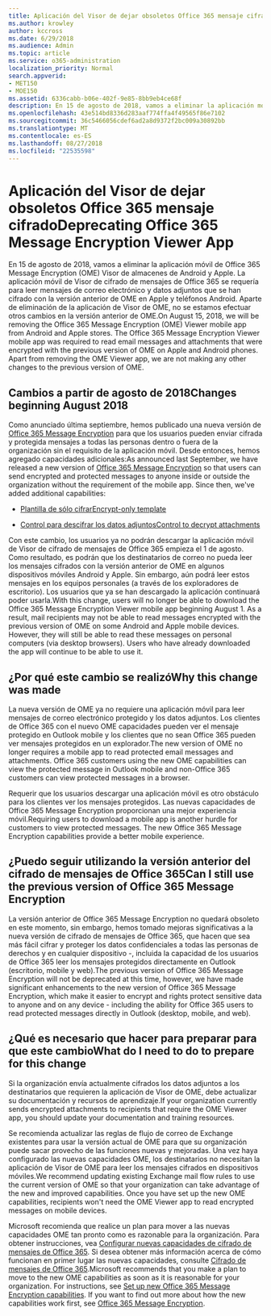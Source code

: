 ```yaml
---
title: Aplicación del Visor de dejar obsoletos Office 365 mensaje cifrado
ms.author: krowley
author: kccross
ms.date: 6/29/2018
ms.audience: Admin
ms.topic: article
ms.service: o365-administration
localization_priority: Normal
search.appverid:
- MET150
- MOE150
ms.assetid: 6336cabb-b06e-402f-9e85-8bb9eb4ce68f
description: En 15 de agosto de 2018, vamos a eliminar la aplicación móvil de Office 365 Message Encryption (OME) Visor de almacenes de Android y Apple. La aplicación móvil de Visor de cifrado de mensajes de Office 365 se requería para leer mensajes de correo electrónico y datos adjuntos que se han cifrado con la versión anterior de OME en Apple y teléfonos Android. Aparte de eliminación de la aplicación de Visor de OME, no se estamos efectuar otros cambios en la versión anterior de OME.
ms.openlocfilehash: 43e514bd8336d283aaf774ffa4f49565f86e7102
ms.sourcegitcommit: 36c5466056cdef6ad2a8d9372f2bc009a30892bb
ms.translationtype: MT
ms.contentlocale: es-ES
ms.lasthandoff: 08/27/2018
ms.locfileid: "22535598"
---
```

# <a name="deprecating-office-365-message-encryption-viewer-app"></a><span data-ttu-id="0ed7c-105">Aplicación del Visor de dejar obsoletos Office 365 mensaje cifrado</span><span class="sxs-lookup"><span data-stu-id="0ed7c-105">Deprecating Office 365 Message Encryption Viewer App</span></span>

<span data-ttu-id="0ed7c-p102">En 15 de agosto de 2018, vamos a eliminar la aplicación móvil de Office 365 Message Encryption (OME) Visor de almacenes de Android y Apple. La aplicación móvil de Visor de cifrado de mensajes de Office 365 se requería para leer mensajes de correo electrónico y datos adjuntos que se han cifrado con la versión anterior de OME en Apple y teléfonos Android. Aparte de eliminación de la aplicación de Visor de OME, no se estamos efectuar otros cambios en la versión anterior de OME.</span><span class="sxs-lookup"><span data-stu-id="0ed7c-p102">On August 15, 2018, we will be removing the Office 365 Message Encryption (OME) Viewer mobile app from Android and Apple stores. The Office 365 Message Encryption Viewer mobile app was required to read email messages and attachments that were encrypted with the previous version of OME on Apple and Android phones. Apart from removing the OME Viewer app, we are not making any other changes to the previous version of OME.</span></span>
  
## <a name="changes-beginning-august-2018"></a><span data-ttu-id="0ed7c-109">Cambios a partir de agosto de 2018</span><span class="sxs-lookup"><span data-stu-id="0ed7c-109">Changes beginning August 2018</span></span>

<span data-ttu-id="0ed7c-p103">Como anunciado última septiembre, hemos publicado una nueva versión de [Office 365 Message Encryption](https://aka.ms/ome2017) para que los usuarios pueden enviar cifrada y protegida mensajes a todas las personas dentro o fuera de la organización sin el requisito de la aplicación móvil. Desde entonces, hemos agregado capacidades adicionales:</span><span class="sxs-lookup"><span data-stu-id="0ed7c-p103">As announced last September, we have released a new version of [Office 365 Message Encryption](https://aka.ms/ome2017) so that users can send encrypted and protected messages to anyone inside or outside the organization without the requirement of the mobile app. Since then, we've added additional capabilities:</span></span> 
  
- [<span data-ttu-id="0ed7c-112">Plantilla de sólo cifrar</span><span class="sxs-lookup"><span data-stu-id="0ed7c-112">Encrypt-only template</span></span>](https://aka.ms/encryptonly)
    
- [<span data-ttu-id="0ed7c-113">Control para descifrar los datos adjuntos</span><span class="sxs-lookup"><span data-stu-id="0ed7c-113">Control to decrypt attachments</span></span>](https://techcommunity.microsoft.com/t5/Security-Privacy-and-Compliance/Admin-control-for-attachments-now-available-in-Office-365/ba-p/204007)
    
<span data-ttu-id="0ed7c-p104">Con este cambio, los usuarios ya no podrán descargar la aplicación móvil de Visor de cifrado de mensajes de Office 365 empieza el 1 de agosto. Como resultado, es podrán que los destinatarios de correo no pueda leer los mensajes cifrados con la versión anterior de OME en algunos dispositivos móviles Android y Apple. Sin embargo, aún podrá leer estos mensajes en los equipos personales (a través de los exploradores de escritorio). Los usuarios que ya se han descargado la aplicación continuará poder usarla.</span><span class="sxs-lookup"><span data-stu-id="0ed7c-p104">With this change, users will no longer be able to download the Office 365 Message Encryption Viewer mobile app beginning August 1. As a result, mail recipients may not be able to read messages encrypted with the previous version of OME on some Android and Apple mobile devices. However, they will still be able to read these messages on personal computers (via desktop browsers). Users who have already downloaded the app will continue to be able to use it.</span></span>
  
## <a name="why-this-change-was-made"></a><span data-ttu-id="0ed7c-118">¿Por qué este cambio se realizó</span><span class="sxs-lookup"><span data-stu-id="0ed7c-118">Why this change was made</span></span>

<span data-ttu-id="0ed7c-p105">La nueva versión de OME ya no requiere una aplicación móvil para leer mensajes de correo electrónico protegido y los datos adjuntos. Los clientes de Office 365 con el nuevo OME capacidades pueden ver el mensaje protegido en Outlook mobile y los clientes que no sean Office 365 pueden ver mensajes protegidos en un explorador.</span><span class="sxs-lookup"><span data-stu-id="0ed7c-p105">The new version of OME no longer requires a mobile app to read protected email messages and attachments. Office 365 customers using the new OME capabilities can view the protected message in Outlook mobile and non-Office 365 customers can view protected messages in a browser.</span></span>
  
<span data-ttu-id="0ed7c-p106">Requerir que los usuarios descargar una aplicación móvil es otro obstáculo para los clientes ver los mensajes protegidos. Las nuevas capacidades de Office 365 Message Encryption proporcionan una mejor experiencia móvil.</span><span class="sxs-lookup"><span data-stu-id="0ed7c-p106">Requiring users to download a mobile app is another hurdle for customers to view protected messages. The new Office 365 Message Encryption capabilities provide a better mobile experience.</span></span>
  
## <a name="can-i-still-use-the-previous-version-of-office-365-message-encryption"></a><span data-ttu-id="0ed7c-123">¿Puedo seguir utilizando la versión anterior del cifrado de mensajes de Office 365</span><span class="sxs-lookup"><span data-stu-id="0ed7c-123">Can I still use the previous version of Office 365 Message Encryption</span></span>

<span data-ttu-id="0ed7c-124">La versión anterior de Office 365 Message Encryption no quedará obsoleto en este momento, sin embargo, hemos tomado mejoras significativas a la nueva versión de cifrado de mensajes de Office 365, que hacen que sea más fácil cifrar y proteger los datos confidenciales a todas las personas de derechos y en cualquier dispositivo -, incluida la capacidad de los usuarios de Office 365 leer los mensajes protegidos directamente en Outlook (escritorio, mobile y web).</span><span class="sxs-lookup"><span data-stu-id="0ed7c-124">The previous version of Office 365 Message Encryption will not be deprecated at this time, however, we have made significant enhancements to the new version of Office 365 Message Encryption, which make it easier to encrypt and rights protect sensitive data to anyone and on any device - including the ability for Office 365 users to read protected messages directly in Outlook (desktop, mobile, and web).</span></span> 
  
## <a name="what-do-i-need-to-do-to-prepare-for-this-change"></a><span data-ttu-id="0ed7c-125">¿Qué es necesario que hacer para preparar para que este cambio</span><span class="sxs-lookup"><span data-stu-id="0ed7c-125">What do I need to do to prepare for this change</span></span>

<span data-ttu-id="0ed7c-126">Si la organización envía actualmente cifrados los datos adjuntos a los destinatarios que requieren la aplicación de Visor de OME, debe actualizar su documentación y recursos de aprendizaje.</span><span class="sxs-lookup"><span data-stu-id="0ed7c-126">If your organization currently sends encrypted attachments to recipients that require the OME Viewer app, you should update your documentation and training resources.</span></span>
  
<span data-ttu-id="0ed7c-p107">Se recomienda actualizar las reglas de flujo de correo de Exchange existentes para usar la versión actual de OME para que su organización puede sacar provecho de las funciones nuevas y mejoradas. Una vez haya configurado las nuevas capacidades OME, los destinatarios no necesitan la aplicación de Visor de OME para leer los mensajes cifrados en dispositivos móviles.</span><span class="sxs-lookup"><span data-stu-id="0ed7c-p107">We recommend updating existing Exchange mail flow rules to use the current version of OME so that your organization can take advantage of the new and improved capabilities. Once you have set up the new OME capabilities, recipients won't need the OME Viewer app to read encrypted messages on mobile devices.</span></span>
  
<span data-ttu-id="0ed7c-p108">Microsoft recomienda que realice un plan para mover a las nuevas capacidades OME tan pronto como es razonable para la organización. Para obtener instrucciones, vea [Configurar nuevas capacidades de cifrado de mensajes de Office 365](set-up-new-message-encryption-capabilities.md). Si desea obtener más información acerca de cómo funcionan en primer lugar las nuevas capacidades, consulte [Cifrado de mensajes de Office 365](ome.md).</span><span class="sxs-lookup"><span data-stu-id="0ed7c-p108">Microsoft recommends that you make a plan to move to the new OME capabilities as soon as it is reasonable for your organization. For instructions, see [Set up new Office 365 Message Encryption capabilities](set-up-new-message-encryption-capabilities.md). If you want to find out more about how the new capabilities work first, see [Office 365 Message Encryption](ome.md).</span></span>
  

